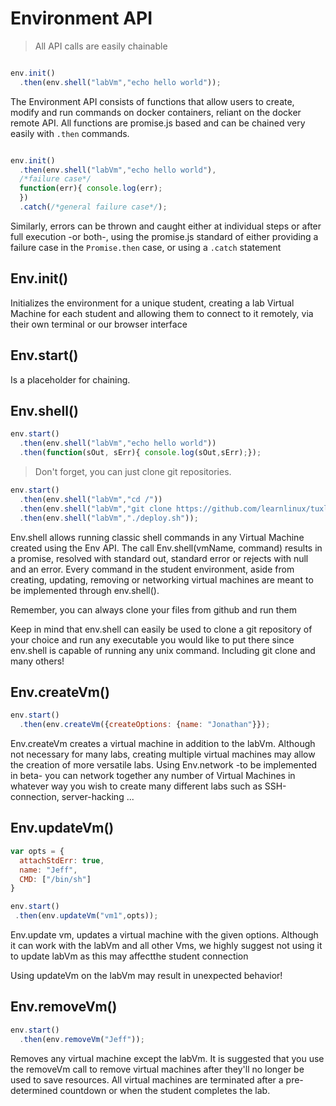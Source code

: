 
# Environment API

> All API calls are easily chainable

```javascript

env.init()
  .then(env.shell("labVm","echo hello world"));

```

The Environment API consists of functions that allow users to create, modify and run commands on docker containers, reliant on the docker remote API. All functions are promise.js based and can be chained very easily with <code>.then</code> commands.

```javascript

env.init()
  .then(env.shell("labVm","echo hello world"),
  /*failure case*/
  function(err){ console.log(err);
  })
  .catch(/*general failure case*/);
```

Similarly, errors can be thrown and caught either at individual steps or after full execution -or both-, using the promise.js standard of either providing a failure case in the <code>Promise.then</code> case, or using a <code>.catch</code> statement

## Env.init()

Initializes the environment for a unique student, creating a lab Virtual Machine for each student and allowing them to connect to it remotely, via their own terminal or our browser interface

## Env.start()

Is a placeholder for chaining.

## Env.shell()



```javascript
env.start()
  .then(env.shell("labVm","echo hello world"))
  .then(function(sOut, sErr){ console.log(sOut,sErr);});

```

> Don't forget, you can just clone git repositories.

```javascript
env.start()
  .then(env.shell("labVm","cd /"))
  .then(env.shell("labVm","git clone https://github.com/learnlinux/tuxlab-app"))
  .then(env.shell("labVm","./deploy.sh"));
```

Env.shell allows running classic shell commands in any Virtual Machine created using the Env API. The call Env.shell(vmName, command) results in a promise, resolved with standard out, standard error or rejects with null and an error.
Every command in the student environment, aside from creating, updating, removing or networking virtual machines are meant to be implemented through env.shell().
<aside class = "success">Remember, you can always clone your files from github and run them</aside>

 Keep in mind that env.shell can easily be used to clone a git repository of your choice and run any executable you would like to put there since env.shell is capable of running any unix command. Including git clone and many others!


## Env.createVm()

```javascript
env.start()
  .then(env.createVm({createOptions: {name: "Jonathan"}});
```

Env.createVm creates a virtual machine in addition to the labVm. Although not necessary for many labs, creating multiple virtual machines may allow the creation of more versatile labs. Using Env.network -to be implemented in beta- you can network together any number of Virtual Machines in whatever way you wish to create many different labs such as SSH-connection, server-hacking ...

## Env.updateVm()

```javascript
var opts = {
  attachStdErr: true,
  name: "Jeff",
  CMD: ["/bin/sh"]
}

env.start()
 .then(env.updateVm("vm1",opts));
```

Env.update vm, updates a virtual machine with the given options. Although it can work with the labVm and all other Vms, we highly suggest not using it to update labVm as this may affectthe student connection

<aside class = "warning">Using updateVm on the labVm may result in unexpected behavior!</aside>

## Env.removeVm()

```javascript
env.start()
  .then(env.removeVm("Jeff"));
```
Removes any virtual machine except the labVm. It is suggested that you use the removeVm call to remove virtual machines after they'll no longer be used to save resources. All virtual machines are terminated after a pre-determined countdown or when the student completes the lab.

